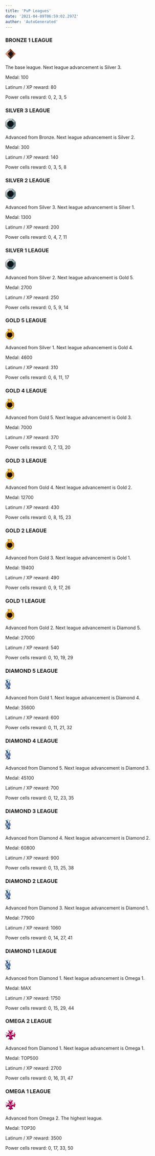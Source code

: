 ```yaml
---
title: 'PvP Leagues'
date: '2021-04-09T06:59:02.297Z'
author: 'AutoGenerated'
---
```



### BRONZE 1 LEAGUE
<img src="/assets/Icon_League01.png" alt="Bronze" height="32" >

The base league. Next league advancement is Silver 3.

Medal: 100

Latinum / XP reward: 80

Power cells reward: 0, 2, 3, 5

### SILVER 3 LEAGUE
<img src="/assets/Icon_League02.png" alt="Silver 3" height="32" >

Advanced from Bronze. Next league advancement is Silver 2.

Medal: 300

Latinum / XP reward: 140

Power cells reward: 0, 3, 5, 8

### SILVER 2 LEAGUE
<img src="/assets/Icon_League02.png" alt="Silver 2" height="32" >

Advanced from Silver 3. Next league advancement is Silver 1.

Medal: 1300

Latinum / XP reward: 200

Power cells reward: 0, 4, 7, 11

### SILVER 1 LEAGUE
<img src="/assets/Icon_League02.png" alt="Silver 1" height="32" >

Advanced from Silver 2. Next league advancement is Gold 5.

Medal: 2700

Latinum / XP reward: 250

Power cells reward: 0, 5, 9, 14

### GOLD 5 LEAGUE
<img src="/assets/Icon_League03.png" alt="Gold 5" height="32" >

Advanced from Silver 1. Next league advancement is Gold 4.

Medal: 4600

Latinum / XP reward: 310

Power cells reward: 0, 6, 11, 17

### GOLD 4 LEAGUE
<img src="/assets/Icon_League03.png" alt="Gold 4" height="32" >

Advanced from Gold 5. Next league advancement is Gold 3.

Medal: 7000

Latinum / XP reward: 370

Power cells reward: 0, 7, 13, 20

### GOLD 3 LEAGUE
<img src="/assets/Icon_League03.png" alt="Gold 3" height="32" >

Advanced from Gold 4. Next league advancement is Gold 2.

Medal: 12700

Latinum / XP reward: 430

Power cells reward: 0, 8, 15, 23

### GOLD 2 LEAGUE
<img src="/assets/Icon_League03.png" alt="Gold 2" height="32" >

Advanced from Gold 3. Next league advancement is Gold 1.

Medal: 19400

Latinum / XP reward: 490

Power cells reward: 0, 9, 17, 26

### GOLD 1 LEAGUE
<img src="/assets/Icon_League03.png" alt="Gold 1" height="32" >

Advanced from Gold 2. Next league advancement is Diamond 5.

Medal: 27000

Latinum / XP reward: 540

Power cells reward: 0, 10, 19, 29

### DIAMOND 5 LEAGUE
<img src="/assets/Icon_League04.png" alt="Diamond 5" height="32" >

Advanced from Gold 1. Next league advancement is Diamond 4.

Medal: 35600

Latinum / XP reward: 600

Power cells reward: 0, 11, 21, 32

### DIAMOND 4 LEAGUE
<img src="/assets/Icon_League04.png" alt="Diamond 4" height="32" >

Advanced from Diamond 5. Next league advancement is Diamond 3.

Medal: 45100

Latinum / XP reward: 700

Power cells reward: 0, 12, 23, 35

### DIAMOND 3 LEAGUE
<img src="/assets/Icon_League04.png" alt="Diamond 3" height="32" >

Advanced from Diamond 4. Next league advancement is Diamond 2.

Medal: 60800

Latinum / XP reward: 900

Power cells reward: 0, 13, 25, 38

### DIAMOND 2 LEAGUE
<img src="/assets/Icon_League04.png" alt="Diamond 2" height="32" >

Advanced from Diamond 3. Next league advancement is Diamond 1.

Medal: 77900

Latinum / XP reward: 1060

Power cells reward: 0, 14, 27, 41

### DIAMOND 1 LEAGUE
<img src="/assets/Icon_League04.png" alt="Diamond 1" height="32" >

Advanced from Diamond 1. Next league advancement is Omega 1.

Medal: MAX

Latinum / XP reward: 1750

Power cells reward: 0, 15, 29, 44

### OMEGA 2 LEAGUE
<img src="/assets/Icon_League05.png" alt="Omega 2." height="32" >

Advanced from Diamond 1. Next league advancement is Omega 1.

Medal: TOP500

Latinum / XP reward: 2700

Power cells reward: 0, 16, 31, 47

### OMEGA 1 LEAGUE
<img src="/assets/Icon_League05.png" alt="Omega 1." height="32" >

Advanced from Omega 2. The highest league.

Medal: TOP30

Latinum / XP reward: 3500

Power cells reward: 0, 17, 33, 50
